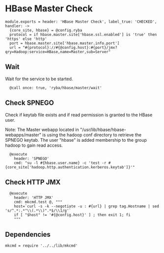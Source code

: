 
# HBase Master Check

    module.exports = header: 'HBase Master Check', label_true: 'CHECKED', handler: ->
      {core_site, hbase} = @config.ryba
      protocol = if hbase.master.site['hbase.ssl.enabled'] is 'true' then 'https' else 'http'
      port = hbase.master.site['hbase.master.info.port']
      url = "#{protocol}://#{@config.host}:#{port}/jmx?qry=Hadoop:service=HBase,name=Master,sub=Server"

## Wait

Wait for the service to be started.

      @call once: true, 'ryba/hbase/master/wait'

## Check SPNEGO

Check if keytab file exists and if read permission is granted to the HBase user.

Note: The Master webapp located in "/usr/lib/hbase/hbase-webapps/master" is
using the hadoop conf directory to retrieve the SPNEGO keytab. The user "hbase"
is added membership to the group hadoop to gain read access.

      @execute
        header: 'SPNEGO'
        cmd: "su -l #{hbase.user.name} -c 'test -r #{core_site['hadoop.http.authentication.kerberos.keytab']}'"

## Check HTTP JMX

      @execute
        header: 'HTTP JMX'
        cmd: mkcmd.test @, """
        host=`curl -s -k --negotiate -u : #{url} | grep tag.Hostname | sed 's/^.*:.*"\\(.*\\)".*$/\\1/g'`
        if [ "$host" != '#{@config.host}' ] ; then exit 1; fi
        """

## Dependencies

    mkcmd = require '../../lib/mkcmd'
